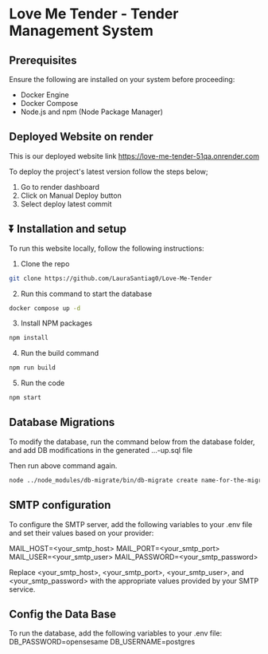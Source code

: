 # Love Me Tender - Tender Management System

## Prerequisites

Ensure the following are installed on your system before proceeding:

- Docker Engine
- Docker Compose
- Node.js and npm (Node Package Manager)

## Deployed Website on render

This is our deployed website link https://love-me-tender-51qa.onrender.com

To deploy the project's latest version follow the steps below;

1. Go to render dashboard
2. Click on Manual Deploy button
3. Select deploy latest commit

## ⏬ Installation and setup

To run this website locally, follow the following instructions:

1. Clone the repo

```sh
git clone https://github.com/LauraSantiag0/Love-Me-Tender
```

2. Run this command to start the database

```sh
docker compose up -d
```

3. Install NPM packages

```sh
npm install
```

4. Run the build command

```sh
npm run build
```

5. Run the code

```sh
npm start
```

## Database Migrations

To modify the database, run the command below from the database folder, and add DB modifications in the generated ...-up.sql file

Then run above command again.

```sh
node ../node_modules/db-migrate/bin/db-migrate create name-for-the-migration --sql-file
```

## SMTP configuration

To configure the SMTP server, add the following variables to your .env file and set their values based on your provider:

MAIL_HOST=<your_smtp_host>
MAIL_PORT=<your_smtp_port>
MAIL_USER=<your_smtp_user>
MAIL_PASSWORD=<your_smtp_password>

Replace <your_smtp_host>, <your_smtp_port>, <your_smtp_user>, and <your_smtp_password> with the appropriate values provided by your SMTP service.

## Config the Data Base

To run the database, add the following variables to your .env file:
DB_PASSWORD=opensesame
DB_USERNAME=postgres
